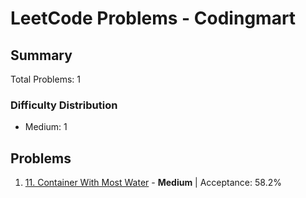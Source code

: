 # LeetCode Problems - Codingmart

## Summary
Total Problems: 1

### Difficulty Distribution

- Medium: 1

## Problems

1. [11. Container With Most Water](https://leetcode.com/problems/container-with-most-water/) - **Medium** | Acceptance: 58.2%